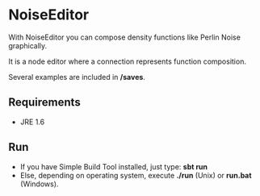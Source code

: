 # NoiseEditor

With NoiseEditor you can compose density functions like Perlin Noise graphically.

It is a node editor where a connection represents function composition.

Several examples are included in **/saves**.

## Requirements
* JRE 1.6

## Run
* If you have Simple Build Tool installed, just type: **sbt run**
* Else, depending on operating system, execute **./run** (Unix) or **run.bat** (Windows).
